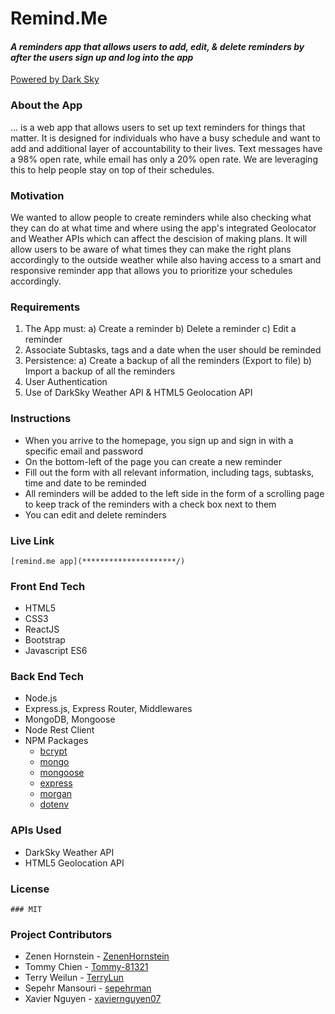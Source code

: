 # Remind.Me

#### *A reminders app that allows users to add, edit, & delete reminders by after the users sign up and log into the app*

[Powered by Dark Sky](https://darksky.net/poweredby/)



### About the App

... is a web app that allows users to set up text reminders for things that matter. It is designed for individuals who have a busy schedule and want to add and additional layer of accountability to their lives.
Text messages have a 98% open rate, while email has only a 20% open rate. We are leveraging this to help people stay on top of their schedules.

### Motivation

We wanted to allow people to create reminders while also checking what they can do at what time and where using the app's integrated Geolocator and Weather APIs which can affect the descision of making plans. It will allow users to be aware of what times they can make the right plans accordingly to the outside weather while also having access to a smart and responsive reminder app that allows you to prioritize your schedules accordingly.

### Requirements
1.	The App must:
a) Create a reminder
b) Delete a reminder
c) Edit a reminder
2.	Associate Subtasks, tags and a date when the user should be reminded
3.	Persistence:
a) Create a backup of all the reminders (Export to file)
b) Import a backup of all the reminders
4.	User Authentication
5.	Use of DarkSky Weather API & HTML5 Geolocation API

### Instructions

- When you arrive to the homepage, you sign up and sign in with a specific email and password
- On the bottom-left of the page you can create a new reminder
- Fill out the form with all relevant information, including tags, subtasks, time and date to be reminded
- All reminders will be added to the left side in the form of a scrolling page to keep track of the reminders with a check box next to them
- You can edit and delete reminders 


### Live Link 
```
[remind.me app](*********************/)
```

### Front End Tech
* HTML5
* CSS3
* ReactJS
* Bootstrap
* Javascript ES6

  

### Back End Tech
* Node.js
* Express.js, Express Router, Middlewares
* MongoDB, Mongoose
* Node Rest Client
* NPM Packages
  * [bcrypt](https://www.npmjs.com/package/bcrypt)
  * [mongo](https://www.npmjs.com/package/mongo)
  * [mongoose](https://www.npmjs.com/package/mongoose)
  * [express](https://www.npmjs.com/package/express)
  * [morgan](https://www.npmjs.com/package/morgran)
  * [dotenv](https://www.npmjs.com/package/dotenv)


### APIs Used
* DarkSky Weather API
* HTML5 Geolocation API

### License
```
### MIT
```

### Project Contributors
* Zenen Hornstein - [ZenenHornstein]( https://github.com/ZenenHornstein)
* Tommy Chien - [Tommy-81321]( https://github.com/Tommy-81321)
* Terry Weilun - [TerryLun]( https://github.com/TerryLun)
* Sepehr Mansouri - [sepehrman](https://github.com/sepehrman)
* Xavier Nguyen - [xaviernguyen07]( https://github.com/xaviernguyen07)

